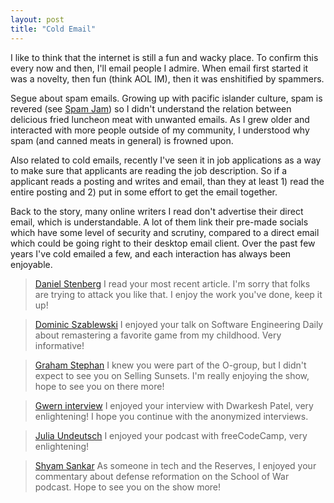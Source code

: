 ```yaml
---
layout: post
title: "Cold Email"
---
```


I like to think that the internet is still a fun and wacky place. To confirm this every now and then, I'll email people I admire. When email first started it was a novelty, then fun (think AOL IM), then it was enshitified by spammers.

Segue about spam emails. Growing up with pacific islander culture, spam is revered (see [Spam Jam](https://en.wikipedia.org/wiki/Spam_Jam)) so I didn't understand the relation between delicious fried luncheon meat with unwanted emails. As I grew older and interacted with more people outside of my community, I understood why spam (and canned meats in general) is frowned upon.

Also related to cold emails, recently I've seen it in job applications as a way to make sure that applicants are reading the job description. So if a applicant reads a posting and writes and email, than they at least 1) read the entire posting and 2) put in some effort to get the email together.

Back to the story, many online writers I read don't advertise their direct email, which is understandable. A lot of them link their pre-made socials which have some level of security and scrutiny, compared to a direct email which could be going right to their desktop email client. Over the past few years I've cold emailed a few, and each interaction has always been enjoyable.

> [Daniel Stenberg](https://daniel.haxx.se/blog/2021/02/19/i-will-slaughter-you/)
> I read your most recent article.
> I'm sorry that folks are trying to attack you like that.
> I enjoy the work you've done, keep it up!
 
> [Dominic Szablewski](https://softwareengineeringdaily.com/2024/12/11/wipeout-with-dominic-szablewski/)
> I enjoyed your talk on Software Engineering Daily about remastering a favorite game from my childhood.
> Very informative!

> [Graham Stephan](https://www.youtube.com/@GrahamStephan)
> I knew you were part of the O-group, but I didn't expect to see you on Selling Sunsets.
> I'm really enjoying the show, hope to see you on there more!

> [Gwern interview](https://news.ycombinator.com/item?id=42134315)
> I enjoyed your interview with Dwarkesh Patel, very enlightening!
> I hope you continue with the anonymized interviews.

> [Julia Undeutsch](https://www.youtube.com/watch?v=L6Q8TkPA-ao)
> I enjoyed your podcast with freeCodeCamp, very enlightening!

> [Shyam Sankar](https://open.spotify.com/episode/14dMctwaW7utz0krLfszue)
> As someone in tech and the Reserves, I enjoyed your commentary about defense reformation on the School of War podcast.
> Hope to see you on the show more!